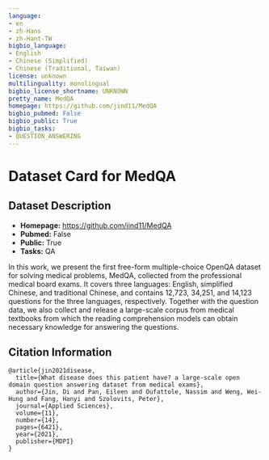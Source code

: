 ```yaml
---
language:
- en
- zh-Hans
- zh-Hant-TW
bigbio_language:
- English
- Chinese (Simplified)
- Chinese (Traditional, Taiwan)
license: unknown
multilinguality: monolingual
bigbio_license_shortname: UNKNOWN
pretty_name: MedQA
homepage: https://github.com/jind11/MedQA
bigbio_pubmed: False
bigbio_public: True
bigbio_tasks:
- QUESTION_ANSWERING
---
```



# Dataset Card for MedQA

## Dataset Description

- **Homepage:** https://github.com/jind11/MedQA
- **Pubmed:** False
- **Public:** True
- **Tasks:** QA


In this work, we present the first free-form multiple-choice OpenQA dataset for solving medical problems, MedQA,
collected from the professional medical board exams. It covers three languages: English, simplified Chinese, and
traditional Chinese, and contains 12,723, 34,251, and 14,123 questions for the three languages, respectively. Together
with the question data, we also collect and release a large-scale corpus from medical textbooks from which the reading
comprehension models can obtain necessary knowledge for answering the questions.



## Citation Information

```
@article{jin2021disease,
  title={What disease does this patient have? a large-scale open domain question answering dataset from medical exams},
  author={Jin, Di and Pan, Eileen and Oufattole, Nassim and Weng, Wei-Hung and Fang, Hanyi and Szolovits, Peter},
  journal={Applied Sciences},
  volume={11},
  number={14},
  pages={6421},
  year={2021},
  publisher={MDPI}
}

```
